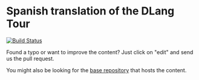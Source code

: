 Spanish translation of the DLang Tour
==============================================

[![Build Status](https://travis-ci.org/dlang-tour/spanish.svg?branch=master)](https://travis-ci.org/dlang-tour/spanish)

Found a typo or want to improve the content?
Just click on "edit" and send us the pull request.

You might also be looking for the [base repository](https://github.com/dlang-tour)
that hosts the content.
